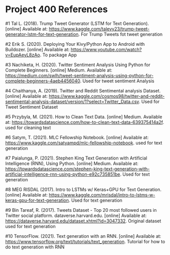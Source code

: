 # Project 400 References
#1 Tal L. (2018). Trump Tweet Generator (LSTM for Text Generation). [online] Available at: https://www.kaggle.com/talevy23/trump-tweet-generator-lstm-for-text-generation. For Trump Tweets fot tweet generation

#2 Erik S. (2020). Deploying Your Kivy/Python App to Android with Buildozer. [online] Available at: https://www.youtube.com/watch?v=EupAeyL8zAo. To package App

#3 Nachiketa, H. (2020). Twitter Sentiment Analysis Using Python for Complete Beginners. [online] Medium. Available at: https://medium.com/swlh/tweet-sentiment-analysis-using-python-for-complete-beginners-4aeb4456040. Used for tweet sentiment Analysis

#4 Chaithanya, A. (2019). Twitter and Reddit Sentimental analysis Dataset. [online] Available at: https://www.kaggle.com/cosmos98/twitter-and-reddit-sentimental-analysis-dataset/version/1?select=Twitter_Data.csv. Used for Tweet Sentiment Dataset

#5 Przybyla, M. (2021). How to Clean Text Data. [online] Medium. Available at: https://towardsdatascience.com/how-to-clean-text-data-639375414a2f. used for cleaning text

#6 Satym, T. (2021). MLC Fellowship Notebook. [online] Available at: https://www.kaggle.com/satyampd/mlc-fellowship-notebook. used for text generation

#7 Paialunga, P. (2021). Stephen King Text Generation with Artificial Intelligence (RNN), Using Python. [online] Medium. Available at: https://towardsdatascience.com/stephen-king-text-generation-with-artificial-intelligence-rnn-using-python-e92c735851be. Used for text generation

#8 MEG RISDAL (2017). Intro to LSTMs w/ Keras+GPU for Text Generation. [online] Available at: https://www.kaggle.com/mrisdal/intro-to-lstms-w-keras-gpu-for-text-generation. Used for text generation

#9 Bin Tareaf, R. (2017). Tweets Dataset - Top 20 most followed users in Twitter social platform. dataverse.harvard.edu. [online] Available at: https://dataverse.harvard.edu/dataset.xhtml?id=3047332. Original dataset used for text generation

#10 TensorFlow. (2021). Text generation with an RNN. [online] Available at: https://www.tensorflow.org/text/tutorials/text_generation. Tutorial for how to do text generation with RNN